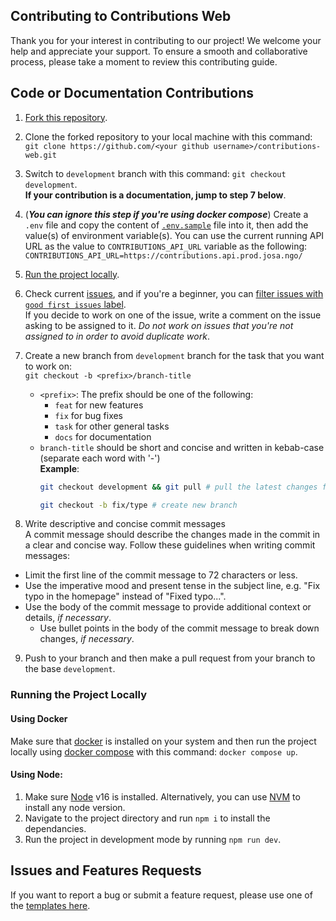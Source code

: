 ## Contributing to Contributions Web

Thank you for your interest in contributing to our project! We welcome your help and appreciate your support.
To ensure a smooth and collaborative process, please take a moment to review this contributing guide.

## Code or Documentation Contributions

1. [Fork this repository](https://github.com/jordanopensource/contributions-web/fork).
2. Clone the forked repository to your local machine with this command:    
`git clone https://github.com/<your github username>/contributions-web.git`
3. Switch to `development` branch with this command: `git checkout development`.    
**If your contribution is a documentation, jump to step 7 below**.
4. (**_You can ignore this step if you're using docker compose_**) Create a `.env` file and copy the content of [`.env.sample`](https://github.com/jordanopensource/contributions-web/blob/development/.env.sample) file into it,
then add the value(s) of environment variable(s).
You can use the current running API URL as the value to `CONTRIBUTIONS_API_URL` variable as the following:
`CONTRIBUTIONS_API_URL=https://contributions.api.prod.josa.ngo/`

5. [Run the project locally](https://github.com/jordanopensource/contributions-web/blob/main/CONTRIBUTING.md#running-the-project-locally).
6. Check current [issues](https://github.com/jordanopensource/contributions-web/issues?q=is%3Aopen+is%3Aissue+label%3Ahacktoberfest), 
and if you're a beginner, you can [filter issues with `good first issues` label](https://github.com/jordanopensource/contributions-web/issues?q=is%3Aopen+is%3Aissue+label%3Ahacktoberfest+label%3A%22good+first+issue%22).    
If you decide to work on one of the issue, write a comment on the issue asking to be assigned to it.
_Do not work on issues that you're not assigned to in order to avoid duplicate work_.
7. Create a new branch from `development` branch for the task that you want to work on:    
    `git checkout -b <prefix>/branch-title`    
      - `<prefix>`: The prefix should be one of the following:
        - `feat` for new features
        - `fix` for bug fixes
        - `task` for other general tasks
        - `docs` for documentation
      - `branch-title` should be short and concise and written in kebab-case (separate each word with '-')    
**Example**:
        ```sh
        git checkout development && git pull # pull the latest changes from development branch

        git checkout -b fix/type # create new branch
        ```

8. Write descriptive and concise commit messages    
  A commit message should describe the changes made in the commit in a clear and concise way. Follow these guidelines when writing commit messages:
  - Limit the first line of the commit message to 72 characters or less.
  - Use the imperative mood and present tense in the subject line, e.g. "Fix typo in the homepage" instead of "Fixed typo...".
  - Use the body of the commit message to provide additional context or details, _if necessary_.
    - Use bullet points in the body of the commit message to break down changes, _if necessary_.

9. Push to your branch and then make a pull request from your branch to the base `development`.

### Running the Project Locally

#### Using Docker
Make sure that [docker](https://docs.docker.com/engine/install/) is installed on your system
and then run the project locally using [docker compose](https://github.com/jordanopensource/contributions-web/blob/development/docker-compose.yaml) with this command:
`docker compose up`.

#### Using Node:
1. Make sure [Node](https://nodejs.org/en) v16 is installed. Alternatively, you can use [NVM](https://github.com/nvm-sh/nvm#installing-and-updating) to install any node version.
2. Navigate to the project directory and run `npm i` to install the dependancies.
3. Run the project in development mode by running `npm run dev`.

## Issues and Features Requests

If you want to report a bug or submit a feature request, please use one of the [templates here](https://github.com/jordanopensource/contributions-web/issues/new/choose).
